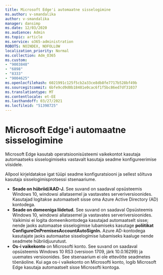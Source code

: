 ```yaml
---
title: Microsoft Edge'i automaatne sisselogimine
ms.author: v-smandalika
author: v-smandalika
manager: dansimp
ms.date: 12/03/2020
ms.audience: Admin
ms.topic: article
ms.service: o365-administration
ROBOTS: NOINDEX, NOFOLLOW
localization_priority: Normal
ms.collection: Adm_O365
ms.custom:
- "9003848"
- "6898"
- "8333"
- "9004625"
ms.openlocfilehash: 6021991c125f5cb2a33ce8db8fe7717b528bf49b
ms.sourcegitcommit: 6bfe9cd9d0b18481e0cac6f1f5bc86ed7df31037
ms.translationtype: MT
ms.contentlocale: et-EE
ms.lasthandoff: 03/27/2021
ms.locfileid: "51398725"
---
```

# <a name="sign-in-to-microsoft-edge-automatically"></a>Microsoft Edge'i automaatne sisselogimine

Microsoft Edge kasutab operatsioonisüsteemi vaikekontot kasutaja automaatseks sisselogimiseks vastavalt kasutaja seadme konfigureerimise viisidele. 

Allpool kirjeldatakse igat tüüpi seadme konfiguratsiooni ja sellest sõltuva kasutaja sisselogimisprotsessi stsenaariume.

- **Seade on hübriid/AAD-J.** See suvand on saadaval opsüsteemis Windows 10, windowsi allatasemel ja vastavates serveriversioonides. Kasutajad logitakse automaatselt sisse oma Azure Active Directory (AD) kontodega.
- **Seade on domeeniga liidetud.** See suvand on saadaval Opsüsteemis Windows 10, windowsi allatasemel ja vastavates serveriversioonides. Vaikimisi ei logita domeenikontodega kasutajad automaatselt sisse; nende jaoks automaatse sisselogimise lubamiseks kasutage **poliitikat ConfigureOnPremisesAccountAutoSignIn.** Azure AD-kontodega kasutajate jaoks automaatse sisselogimise lubamiseks kaaluge nende seadmete hübriidjuurutust.
- **Os-i vaikekonto** on Microsofti konto. See suvand on saadaval opsüsteemis Windows 10 RS3 (versioon 1709, järk 10.0.16299) ja uuemates versioonides. See stsenaarium ei ole ettevõtte seadmetes tõenäoline. Kui aga os-i vaikekonto on Microsofti konto, logib Microsoft Edge kasutaja automaatselt sisse Microsofti kontoga.
 
 
